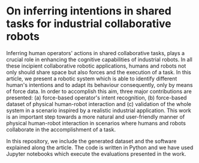 # On inferring intentions in shared tasks for industrial collaborative robots

Inferring human operators' actions in shared collaborative tasks, plays a crucial role in enhancing the cognitive capabilities of industrial robots. In all these incipient collaborative robotic applications, humans and robots not only should share space but also forces and the execution of a task.  In this article, we present a robotic system which is able to identify different human's intentions and to adapt its behaviour consequently, only by means of force data. In order to accomplish this aim, three major contributions are presented: (a) force-based operator's intent recognition, (b) force-based dataset of physical human-robot interaction and (c) validation of the whole system in a scenario inspired by a realistic industrial application. This work is an important step towards a more natural and user-friendly manner of physical human-robot interaction in scenarios where humans and robots collaborate in the accomplishment of a task. 

In this repository, we include the generated dataset and the software explained along the article. The code is written in Python and we have used Jupyter notebooks which execute the evaluations presented in the work. 
